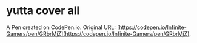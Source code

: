 # yutta cover all

A Pen created on CodePen.io. Original URL: [https://codepen.io/Infinite-Gamers/pen/GRbrMjZ](https://codepen.io/Infinite-Gamers/pen/GRbrMjZ).

